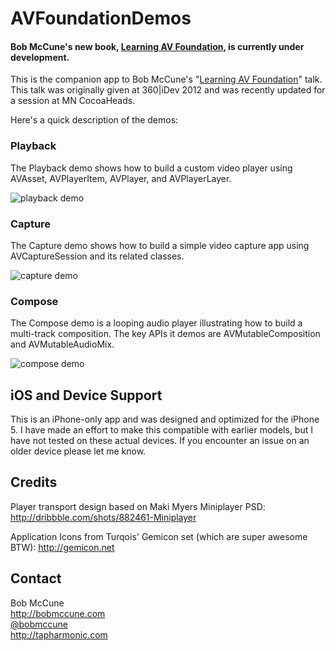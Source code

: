 # AVFoundationDemos

#### Bob McCune's new book, <a href="http://www.bobmccune.com/2013/11/08/learning-av-foundation-book-in-development/">Learning AV Foundation</a>, is currently under development.

This is the companion app to Bob McCune's "<a href="http://www.slideshare.net/bobmccune/learning-avfoundation">Learning AV Foundation</a>" talk.  This talk was originally given at 360|iDev 2012 and was recently updated for a session at MN CocoaHeads.  

Here's a quick description of the demos:

### Playback ###
The Playback demo shows how to build a custom video player using AVAsset, AVPlayerItem, AVPlayer, and AVPlayerLayer.

![playback demo](https://raw.github.com/tapharmonic/AVFoundationDemos/master/ScreenShots/playback.png)


### Capture ###
The Capture demo shows how to build a simple video capture app using AVCaptureSession and its related classes.

![capture demo](https://raw.github.com/tapharmonic/AVFoundationDemos/master/ScreenShots/capture.png)

### Compose ###
The Compose demo is a looping audio player illustrating how to build a multi-track composition.  The key
APIs it demos are AVMutableComposition and AVMutableAudioMix.

![compose demo](https://raw.github.com/tapharmonic/AVFoundationDemos/master/ScreenShots/compose.png)

## iOS and Device Support ##
This is an iPhone-only app and was designed and optimized for the iPhone 5.  I have made an effort to make this compatible with earlier models, but I have not tested on these actual devices.  If you encounter an issue on an older device please let me know.


## Credits ##
Player transport design based on Maki Myers Miniplayer PSD:
<a href=“http://dribbble.com/shots/882461-Miniplayer”>http://dribbble.com/shots/882461-Miniplayer</a>

Application Icons from Turqois' Gemicon set (which are super awesome BTW):
<a href=“http://gemicon.net”>http://gemicon.net</a>


## Contact ##

Bob McCune<br/>
http://bobmccune.com<br/>
<a href="https://twitter.com/bobmccune">@bobmccune</a><br/>
http://tapharmonic.com<br/>
